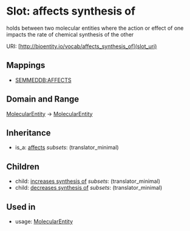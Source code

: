 # Slot: affects synthesis of


holds between two molecular entities where the action or effect of one impacts the rate of chemical synthesis of the other

URI: [http://bioentity.io/vocab/affects_synthesis_of](slot_uri)
## Mappings

 * [SEMMEDDB:AFFECTS](http://purl.obolibrary.org/obo/SEMMEDDB_AFFECTS)
## Domain and Range

[MolecularEntity](MolecularEntity.md) -> [MolecularEntity](MolecularEntity.md)
## Inheritance

 *  is_a: [affects](affects.md) *subsets*: (translator_minimal)
## Children

 *  child: [increases synthesis of](increases_synthesis_of.md) *subsets*: (translator_minimal)
 *  child: [decreases synthesis of](decreases_synthesis_of.md) *subsets*: (translator_minimal)
## Used in

 *  usage: [MolecularEntity](MolecularEntity.md)
